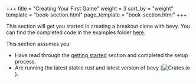 +++
title = "Creating Your First Game"
weight = 3
sort_by = "weight"
template = "book-section.html"
page_template = "book-section.html"
+++

This section will get you started in creating a breakout clone with bevy. You can find the completed code in the examples folder [here](https://github.com/bevyengine/bevy/tree/master/examples/game).

This section assumes you:

* Have read through the [getting started](/learn/book/getting-started) section and completed the setup process.
* Are running the latest stable rust and latest version of bevy (![Crates.io](https://img.shields.io/crates/v/bevy.svg)).
